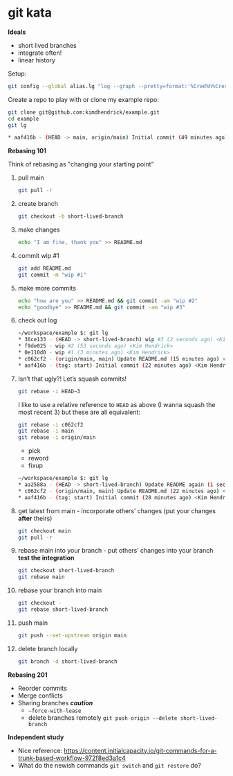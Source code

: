 # git kata

**Ideals**

- short lived branches
- integrate often!
- linear history

Setup:
```bash
git config --global alias.lg "log --graph --pretty=format:'%Cred%h%Creset -%C(yellow)%d%Creset %s %Cgreen(%cr) %C(bold blue)<%an>%Creset' --abbrev-commit --date=relative"
```

Create a repo to play with or clone my example repo:

```bash
git clone git@github.com:kimdhendrick/example.git
cd example
git lg

* aaf416b - (HEAD -> main, origin/main) Initial commit (49 minutes ago) <Kim Hendrick>
```

**Rebasing 101**

Think of rebasing as "changing your starting point”

1. pull main
    
    ```bash
    git pull -r
    ```
    
2. create branch
    
    ```bash
    git checkout -b short-lived-branch
    ```
    
3. make changes
    
    ```bash
    echo "I am fine, thank you" >> README.md
    ```
    
4. commit wip #1
    
    ```bash
    git add README.md
    git commit -m "wip #1"
    ```
    
5. make more commits
    
    ```bash
    echo "how are you" >> README.md && git commit -am "wip #2"
    echo "goodbye" >> README.md && git commit -am "wip #3"
    ```
    
6. check out log
    
    ```bash
    ~/workspace/example $: git lg
    * 36ce133 - (HEAD -> short-lived-branch) wip #3 (2 seconds ago) <Kim Hendrick>
    * f9de025 - wip #2 (53 seconds ago) <Kim Hendrick>
    * 0e110d0 - wip #1 (3 minutes ago) <Kim Hendrick>
    * c062cf2 - (origin/main, main) Update README.md (15 minutes ago) <Kim Hendrick>
    * aaf416b - (tag: start) Initial commit (22 minutes ago) <Kim Hendrick>
    ```
    
7. Isn’t that ugly?! Let’s squash commits!
    
    ```bash
    git rebase -i HEAD~3
    ```
    
    I like to use a relative reference to `HEAD` as above (I wanna squash the most recent 3) but these are all equivalent:
    
    ```bash
    git rebase -i c062cf2
    git rebase -i main
    git rebase -i origin/main
    ```
    
    - pick
    - reword
    - fixup
    
    ```bash
    ~/workspace/example $: git lg
    * aa2588a - (HEAD -> short-lived-branch) Update README again (1 second ago) <Kim Hendrick>
    * c062cf2 - (origin/main, main) Update README.md (22 minutes ago) <Kim Hendrick>
    * aaf416b - (tag: start) Initial commit (28 minutes ago) <Kim Hendrick>
    ```
    
8. get latest from main - incorporate others’ changes (put your changes **********after********** theirs)
    
    ```bash
    git checkout main
    git pull -r
    ```
    
9. rebase main into your branch - put others’ changes into your branch ****************************************test the integration****************************************
    
    ```bash
    git checkout short-lived-branch
    git rebase main
    ```
    
10. rebase your branch into main
    
    ```bash
    git checkout -
    git rebase short-lived-branch
    ```
    
11. push main
    
    ```bash
    git push --set-upstream origin main
    ```
    
12. delete branch locally
    
    ```bash
    git branch -d short-lived-branch
    ```
    

**Rebasing 201**

- Reorder commits
- Merge conflicts
- Sharing branches *********************caution*********************
    - `—force-with-lease`
    - delete branches remotely `git push origin --delete short-lived-branch`

**Independent study**

- Nice reference: https://content.initialcapacity.io/git-commands-for-a-trunk-based-workflow-972f8ed3a1c4
- What do the newish commands `git switch` and `git restore` do?

